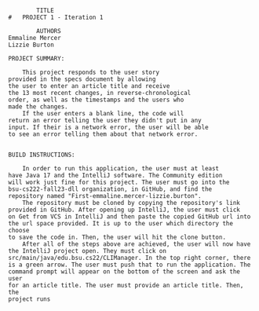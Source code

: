 
            TITLE
    #   PROJECT 1 - Iteration 1

            AUTHORS
    Emmaline Mercer
    Lizzie Burton

    PROJECT SUMMARY: 

        This project responds to the user story
    provided in the specs document by allowing
    the user to enter an article title and receive
    the 13 most recent changes, in reverse-chronological
    order, as well as the timestamps and the users who 
    made the changes.
        If the user enters a blank line, the code will 
    return an error telling the user they didn't put in any
    input. If their is a network error, the user will be able
    to see an error telling them about that network error.
        

    BUILD INSTRUCTIONS:

        In order to run this application, the user must at least
    have Java 17 and the IntelliJ software. The Community edition
    will work just fine for this project. The user must go into the 
    bsu-cs222-fall23-dll organization, in GitHub, and find the 
    repository named "First-emmaline.mercer-lizzie.burton".
        The repository must be cloned by copying the repository's link
    provided in GitHub. After opening up IntelliJ, the user must click 
    on Get from VCS in IntelliJ and then paste the copied GitHub url into
    the url space provided. It is up to the user which directory the choose
    to save the code in. Then, the user will hit the clone button.
        After all of the steps above are achieved, the user will now have 
    the IntelliJ project open. They must click on 
    src/main/java/edu.bsu.cs22/CLIManager. In the top right corner, there 
    is a green arrow. The user must push that to run the application. The
    command prompt will appear on the bottom of the screen and ask the user
    for an article title. The user must provide an article title. Then, the 
    project runs
    
